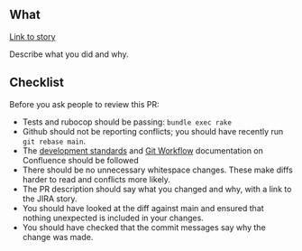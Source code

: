 ## What

[Link to story](https://dsdmoj.atlassian.net/browse/AP-XXX)

Describe what you did and why.

## Checklist

Before you ask people to review this PR:

- Tests and rubocop should be passing: `bundle exec rake`
- Github should not be reporting conflicts; you should have recently run `git rebase main`.
- The [development standards](https://dsdmoj.atlassian.net/wiki/spaces/ATPPB/pages/5503385837/Development+standards) and [Git Workflow](https://dsdmoj.atlassian.net/wiki/spaces/ATPPB/pages/4602855954/Git+Workflow) documentation on Confluence should be followed
- There should be no unnecessary whitespace changes. These make diffs harder to read and conflicts more likely.
- The PR description should say what you changed and why, with a link to the JIRA story.
- You should have looked at the diff against main and ensured that nothing unexpected is included in your changes.
- You should have checked that the commit messages say why the change was made.
